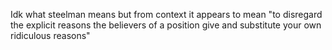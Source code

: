 Idk what steelman means but from context it appears to mean "to disregard the explicit reasons the believers of a position give and substitute your own ridiculous reasons"

